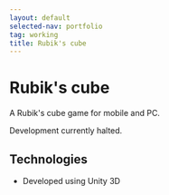 ```yaml
---
layout: default
selected-nav: portfolio
tag: working
title: Rubik's cube
---
```


Rubik's cube
============

A Rubik's cube game for mobile and PC.

Development currently halted.


Technologies
------------

* Developed using Unity 3D
